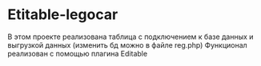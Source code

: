 # Etitable-legocar

В этом проекте реализована таблица с подключением к базе данных и выгрузкой данных (изменить бд можно в файле reg.php) 
Функционал реализован с помощью плагина Editable
